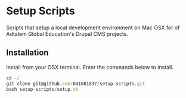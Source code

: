 # Setup Scripts

Scripts that setup a local development environment on Mac OSX for of Adtalem Global Education's Drupal CMS projects.

## Installation

Install from your OSX terminal. Enter the commands below to install.

```js
cd ~/
git clone git@github.com:D41081837/setup-scripts.git
bash setup-scripts/setup.sh
```
